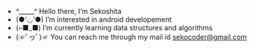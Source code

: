 - ^_____^ Hello there, I’m Sekoshita
- (●'◡'●)  I’m interested in android developement
- (⌐■_■)  I’m currently learning data structures and algorithms 
- (☞ﾟヮﾟ)☞ You can reach me through my mail id sekocoder@gmail.com

<!---
sekocoder/sekocoder is a ✨ special ✨ repository because its `README.md` (this file) appears on your GitHub profile.
You can click the Preview link to take a look at your changes.
--->
